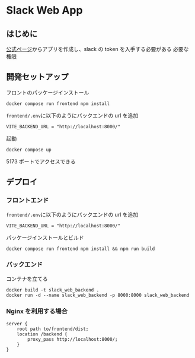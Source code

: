 # Slack Web App

## はじめに

[公式ページ](https://api.slack.com/apps)からアプリを作成し、slack の token を入手する必要がある
必要な権限

## 開発セットアップ

フロントのパッケージインストール

```
docker compose run frontend npm install
```

`frontend/.env`に以下のようにバックエンドの url を追加

```
VITE_BACKEND_URL = "http://localhost:8000/"
```

起動

```
docker compose up
```

5173 ポートでアクセスできる

## デプロイ

### フロントエンド

`frontend/.env`に以下のようにバックエンドの url を追加

```
VITE_BACKEND_URL = "http://localhost:8000/"
```

パッケージインストールとビルド

```
docker compose run frontend npm install && npm run build
```

### バックエンド

コンテナを立てる

```
docker build -t slack_web_backend .
docker run -d --name slack_web_backend -p 8000:8000 slack_web_backend
```

### Nginx を利用する場合

```
server {
	root path to/frontend/dist;
    location /backend {
        proxy_pass http://localhost:8000/;
    }
}
```
